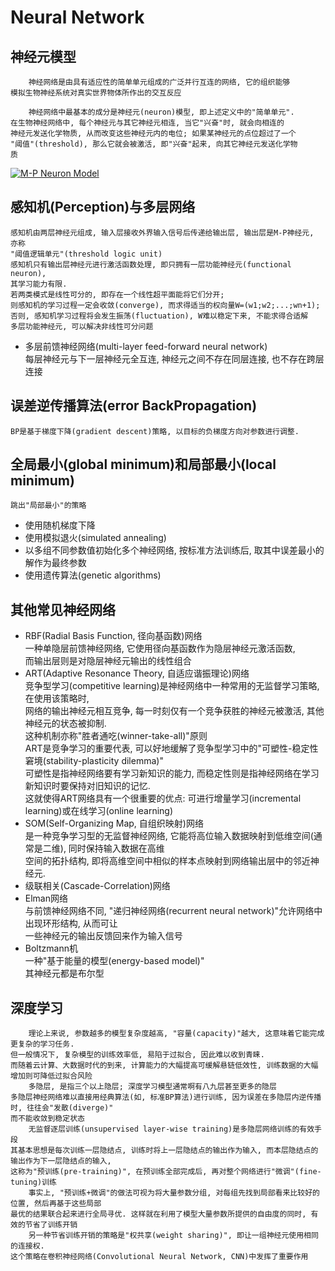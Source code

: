 # Neural Network
## 神经元模型
        神经网络是由具有适应性的简单单元组成的广泛并行互连的网络, 它的组织能够
    模拟生物神经系统对真实世界物体所作出的交互反应

        神经网络中最基本的成分是神经元(neuron)模型, 即上述定义中的"简单单元".
    在生物神经网络中, 每个神经元与其它神经元相连, 当它"兴奋"时, 就会向相连的
    神经元发送化学物质, 从而改变这些神经元内的电位; 如果某神经元的点位超过了一个
    "阈值"(threshold), 那么它就会被激活, 即"兴奋"起来, 向其它神经元发送化学物
    质
[![M-P Neuron Model](https://i.loli.net/2018/07/22/5b5481fb7dfcd.jpg)](https://i.loli.net/2018/07/22/5b5481fb7dfcd.jpg)
## 感知机(Perception)与多层网络
    感知机由两层神经元组成, 输入层接收外界输入信号后传递给输出层, 输出层是M-P神经元, 亦称
    "阈值逻辑单元"(threshold logic unit)
    感知机只有输出层神经元进行激活函数处理, 即只拥有一层功能神经元(functional neuron),
    其学习能力有限.
    若两类模式是线性可分的, 即存在一个线性超平面能将它们分开;
    则感知机的学习过程一定会收敛(converge), 而求得适当的权向量W=(w1;w2;...;wn+1);
    否则, 感知机学习过程将会发生振荡(fluctuation), W难以稳定下来, 不能求得合适解
    多层功能神经元, 可以解决非线性可分问题
- 多层前馈神经网络(multi-layer feed-forward neural network)<br/>
每层神经元与下一层神经元全互连, 神经元之间不存在同层连接, 也不存在跨层连接
## 误差逆传播算法(error BackPropagation)
    BP是基于梯度下降(gradient descent)策略, 以目标的负梯度方向对参数进行调整.
## 全局最小(global minimum)和局部最小(local minimum)
    跳出"局部最小"的策略
- 使用随机梯度下降
- 使用模拟退火(simulated annealing)
- 以多组不同参数值初始化多个神经网络, 按标准方法训练后, 取其中误差最小的解作为最终参数
- 使用遗传算法(genetic algorithms)
## 其他常见神经网络
- RBF(Radial Basis Function, 径向基函数)网络<br/>
    一种单隐层前馈神经网络, 它使用径向基函数作为隐层神经元激活函数, <br/>
    而输出层则是对隐层神经元输出的线性组合
- ART(Adaptive Resonance Theory, 自适应谐振理论)网络<br/>
    竞争型学习(competitive learning)是神经网络中一种常用的无监督学习策略, 在使用该策略时, <br/>
    网络的输出神经元相互竞争, 每一时刻仅有一个竞争获胜的神经元被激活, 其他神经元的状态被抑制. <br/>
    这种机制亦称"胜者通吃(winner-take-all)"原则<br/>
    ART是竞争学习的重要代表, 可以好地缓解了竞争型学习中的"可塑性-稳定性窘境(stability-plasticity dilemma)"<br/>
    可塑性是指神经网络要有学习新知识的能力, 而稳定性则是指神经网络在学习新知识时要保持对旧知识的记忆.<br/>
    这就使得ART网络具有一个很重要的优点: 可进行增量学习(incremental learning)或在线学习(online learning)
- SOM(Self-Organizing Map, 自组织映射)网络<br/>
    是一种竞争学习型的无监督神经网络, 它能将高位输入数据映射到低维空间(通常是二维), 同时保持输入数据在高维<br/>
    空间的拓扑结构, 即将高维空间中相似的样本点映射到网络输出层中的邻近神经元.
- 级联相关(Cascade-Correlation)网络<br/>
- Elman网络<br/>
    与前馈神经网络不同, "递归神经网络(recurrent neural network)"允许网络中出现环形结构, 从而可让<br/>
    一些神经元的输出反馈回来作为输入信号
- Boltzmann机<br/>
    一种"基于能量的模型(energy-based model)"<br/>
    其神经元都是布尔型
## 深度学习
        理论上来说, 参数越多的模型复杂度越高, "容量(capacity)"越大, 这意味着它能完成更复杂的学习任务.
    但一般情况下, 复杂模型的训练效率低, 易陷于过拟合, 因此难以收到青睐.
    而随着云计算、大数据时代的到来, 计算能力的大幅提高可缓解悬链低效性, 训练数据的大幅增加则可降低过拟合风险
        多隐层, 是指三个以上隐层; 深度学习模型通常啊有八九层甚至更多的隐层
    多隐层神经网络难以直接用经典算法(如, 标准BP算法)进行训练, 因为误差在多隐层内逆传播时, 往往会"发散(diverge)"
    而不能收敛到稳定状态
        无监督逐层训练(unsupervised layer-wise training)是多隐层网络训练的有效手段
    其基本思想是每次训练一层隐结点, 训练时将上一层隐结点的输出作为输入, 而本层隐结点的输出作为下一层隐结点的输入,
    这称为"预训练(pre-training)", 在预训练全部完成后, 再对整个网络进行"微调"(fine-tuning)训练
        事实上, "预训练+微调"的做法可视为将大量参数分组, 对每组先找到局部看来比较好的位置, 然后再基于这些局部
    最优的结果联合起来进行全局寻优. 这样就在利用了模型大量参数所提供的自由度的同时, 有效的节省了训练开销
        另一种节省训练开销的策略是"权共享(weight sharing)", 即让一组神经元使用相同的连接权.
    这个策略在卷积神经网络(Convolutional Neural Network, CNN)中发挥了重要作用



